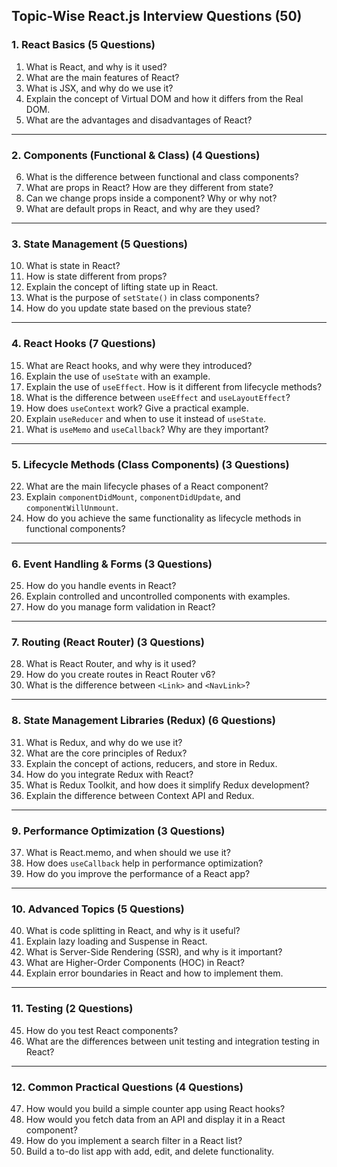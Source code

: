 
## **Topic-Wise React.js Interview Questions (50)**



### **1. React Basics (5 Questions)**

1. What is React, and why is it used?
2. What are the main features of React?
3. What is JSX, and why do we use it?
4. Explain the concept of Virtual DOM and how it differs from the Real DOM.
5. What are the advantages and disadvantages of React?

---

### **2. Components (Functional & Class) (4 Questions)**

6. What is the difference between functional and class components?
7. What are props in React? How are they different from state?
8. Can we change props inside a component? Why or why not?
9. What are default props in React, and why are they used?

---

### **3. State Management (5 Questions)**

10. What is state in React?
11. How is state different from props?
12. Explain the concept of lifting state up in React.
13. What is the purpose of `setState()` in class components?
14. How do you update state based on the previous state?

---

### **4. React Hooks (7 Questions)**

15. What are React hooks, and why were they introduced?
16. Explain the use of `useState` with an example.
17. Explain the use of `useEffect`. How is it different from lifecycle methods?
18. What is the difference between `useEffect` and `useLayoutEffect`?
19. How does `useContext` work? Give a practical example.
20. Explain `useReducer` and when to use it instead of `useState`.
21. What is `useMemo` and `useCallback`? Why are they important?

---

### **5. Lifecycle Methods (Class Components) (3 Questions)**

22. What are the main lifecycle phases of a React component?
23. Explain `componentDidMount`, `componentDidUpdate`, and `componentWillUnmount`.
24. How do you achieve the same functionality as lifecycle methods in functional components?

---

### **6. Event Handling & Forms (3 Questions)**

25. How do you handle events in React?
26. Explain controlled and uncontrolled components with examples.
27. How do you manage form validation in React?

---

### **7. Routing (React Router) (3 Questions)**

28. What is React Router, and why is it used?
29. How do you create routes in React Router v6?
30. What is the difference between `<Link>` and `<NavLink>`?

---

### **8. State Management Libraries (Redux) (6 Questions)**

31. What is Redux, and why do we use it?
32. What are the core principles of Redux?
33. Explain the concept of actions, reducers, and store in Redux.
34. How do you integrate Redux with React?
35. What is Redux Toolkit, and how does it simplify Redux development?
36. Explain the difference between Context API and Redux.

---

### **9. Performance Optimization (3 Questions)**

37. What is React.memo, and when should we use it?
38. How does `useCallback` help in performance optimization?
39. How do you improve the performance of a React app?

---

### **10. Advanced Topics (5 Questions)**

40. What is code splitting in React, and why is it useful?
41. Explain lazy loading and Suspense in React.
42. What is Server-Side Rendering (SSR), and why is it important?
43. What are Higher-Order Components (HOC) in React?
44. Explain error boundaries in React and how to implement them.

---

### **11. Testing (2 Questions)**

45. How do you test React components?
46. What are the differences between unit testing and integration testing in React?

---

### **12. Common Practical Questions (4 Questions)**

47. How would you build a simple counter app using React hooks?
48. How would you fetch data from an API and display it in a React component?
49. How do you implement a search filter in a React list?
50. Build a to-do list app with add, edit, and delete functionality.

